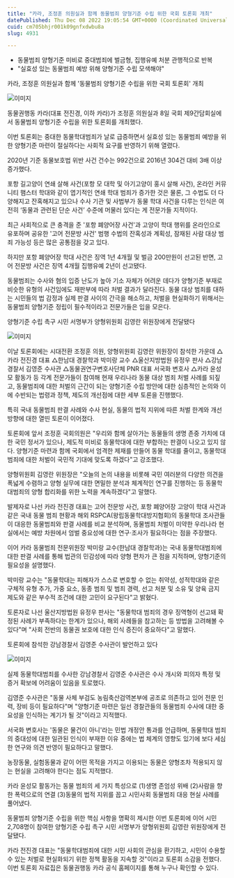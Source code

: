 ```yaml
---
title: "카라, 조정훈 의원실과 함께 동물범죄 양형기준 수립 위한 국회 토론회 개최"
datePublished: Thu Dec 08 2022 19:05:54 GMT+0000 (Coordinated Universal Time)
cuid: cm705bhjr001k09gnfxdwbu8a
slug: 4931

---
```



- 동물범죄 양형기준 미비로 중대범죄에 벌금형, 집행유예 처분 관행적으로 반복
- "실효성 있는 동물범죄 예방 위해 양형기준 수립 모색해야"

카라, 조정훈 의원실과 함께 '동물범죄 양형기준 수립을 위한 국회 토론회' 개최

![이미지](https://cdn.hashnode.com/res/hashnode/image/upload/v1739258014762/23dcad7f-75b8-44d9-856f-042937f8f97a.jpeg)

동물권행동 카라(대표 전진경, 이하 카라)가 조정훈 의원실과 8일 국회 제9간담회실에서 동물범죄 양형기준 수립을 위한 토론회를 개최했다.

이번 토론회는 중대한 동물학대범죄가 날로 급증하면서 실효성 있는 동물범죄 예방을 위한 양형기준 마련이 절실하다는 사회적 요구를 반영하기 위해 열렸다.

2020년 기준 동물보호법 위반 사건 건수는 992건으로 2016년 304건 대비 3배 이상 증가했다.

포항 길고양이 연쇄 살해 사건(포항 모 대학 및 아기고양이 홍시 살해 사건), 온라인 커뮤니티 햄스터 학대와 같이 엽기적인 연쇄 학대 범죄가 증가한 것은 물론, 그 수법도 더 다양해지고 잔혹해지고 있으나 수사 기관 및 사법부가 동물 학대 사건을 다루는 인식은 여전히 ‘동물과 관련된 단순 사건’ 수준에 머물러 있다는 게 전문가들 지적이다.

최근 사회적으로 큰 충격을 준 '포항 폐양어장 사건'과 고양이 학대 행위를 온라인으로 유포하며 공유한 '고어 전문방 사건' 범행 수법의 잔혹성과 계획성, 잠재된 사람 대상 범죄 가능성 등은 많은 공통점을 갖고 있다.

하지만 포항 폐양어장 학대 사건은 징역 1년 4개월 및 벌금 200만원이 선고된 반면, 고어 전문방 사건은 징역 4개월 집행유예 2년이 선고됐다.

동물범죄는 수사와 혐의 입증 난도가 높아 기소 자체가 어려운 데다가 양형기준 부재로 비슷한 유형의 사건임에도 재판부에 따라 처벌 결과가 달라진다. 동물 대상 범죄를 대하는 시민들의 법 감정과 실제 판결 사이의 간극을 해소하고, 처벌을 현실화하기 위해서는 동물범죄 양형기준 정립이 필수적이라고 전문가들은 입을 모은다.

양형기준 수립 촉구 시민 서명부가 양형위원회 김영란 위원장에게 전달됐다

![이미지](https://cdn.hashnode.com/res/hashnode/image/upload/v1739258016658/0fd64302-b840-4c00-9ae8-0d4002d98924.jpeg)

이날 토론회에는 시대전환 조정훈 의원, 양형위원회 김영란 위원장이 참석한 가운데 △카라 전진경 대표 △한남대 경찰학과 박미랑 교수 △울산지방법원 유정우 판사 △강남경찰서 김영준 수사관 △동물권연구변호사단체 PNR 대표 서국화 변호사 △카라 윤성모 활동가 등 각계 전문가들이 참여해 현재 우리나라 동물 대상 범죄 처벌 사례를 되짚고, 동물범죄에 대한 처벌의 근간이 되는 양형기준 수립 방안에 대한 심층적인 논의와 이에 수반되는 법령과 정책, 제도의 개선점에 대한 세부 토론을 진행했다.

특히 국내 동물범죄 판결 사례와 수사 현실, 동물의 법적 지위에 따른 처벌 한계와 개선 방향에 대한 열띤 토론이 이어졌다.

토론회에 앞서 조정훈 국회의원은 "우리와 함께 살아가는 동물들의 생명 존중 가치에 대한 국민 정서가 있으나, 제도적 미비로 동물학대에 대한 부합하는 판결이 나오고 있지 않다. 양형기준 마련과 함께 국회에서 엄격한 제재를 만들어 동물 학대를 줄이고, 동물학대범죄에 대한 처벌이 국민적 기대에 맞도록 하겠다"고 강조했다.

양형위원회 김영란 위원장은 "오늘의 논의 내용을 비롯해 국민 여러분의 다양한 의견을 폭넓게 수렴하고 양형 실무에 대한 면밀한 분석과 체계적인 연구를 진행하는 등 동물학대범죄의 양형 합리화를 위한 노력을 계속하겠다"고 말했다.

발제자로 나선 카라 전진경 대표는 고어 전문방 사건, 포항 폐양어장 고양이 학대 사건과 같은 국내 동물 범죄 현황과 해외 RSPCA(왕립동물학대방지협회)의 동물학대 조사관들이 대응한 동물범죄와 판결 사례를 비교 분석하며, 동물범죄 처벌이 미약한 우리나라 현실에서는 예방 차원에서 엄벌 중요성에 대한 연구·조사가 필요하다는 점을 주장했다.

이어 카라 동물범죄 전문위원장 박미랑 교수(한남대 경찰학과)는 국내 동물학대범죄에 대한 판결 사례를 통해 법관의 민감성에 따라 양형 편차가 큰 점을 지적하며, 양형기준의 필요성을 설명했다.

박미랑 교수는 "동물학대는 피해자가 스스로 변호할 수 없는 취약성, 성적학대와 같은 구체적 유형 추가, 가중 요소, 동종 범죄 및 범죄 경력, 선고 처분 및 소유 및 양육 금지 제도와 같은 부수적 조건에 대한 고민이 요구된다"고 밝혔다.

토론자로 나선 울산지방법원 유정우 판사는 "동물학대 범죄의 경우 징역형이 선고돼 확정된 사례가 부족하다는 한계가 있으나, 해외 사례들을 참고하는 등 방법을 고려해볼 수 있다"며 "사회 전반의 동물권 보호에 대한 인식 증진이 중요하다"고 말했다.

토론회에 참석한 강남경찰서 김영준 수사관이 발언하고 있다

![이미지](https://cdn.hashnode.com/res/hashnode/image/upload/v1739258018958/720c7daa-6418-46a7-9932-e39be4d8f495.jpeg)

실제 동물학대범죄를 수사한 강남경찰서 김영준 수사관은 수사 개시와 피의자 특정 및 증거 확보에 어려움이 있음을 토로했다.

김영준 수사관은 "동물 사체 부검도 농림축산검역본부에 공조로 의존하고 있어 전문 인력, 장비 등이 필요하다"며 "양형기준 마련은 일선 경찰관들의 동물범죄 수사에 대한 중요성을 인식하는 계기가 될 것"이라고 지적했다.

서국화 변호사는 '동물은 물건이 아니'라는 민법 개정안 통과를 언급하며, 동물학대 범죄의 중대성에 대한 일관된 인식이 부재한 이유 중에는 법 체계의 영향도 있기에 보다 세심한 연구와 의견 반영이 필요하다고 말했다.

농장동물, 실험동물과 같이 어떤 목적을 가지고 이용되는 동물은 양형조차 적용되지 않는 현실을 고려해야 한다는 점도 지적했다.

카라 윤성모 활동가는 동물 범죄의 세 가지 특성으로 (1)생명 존엄성 위배 (2)사람을 향한 폭력으로의 연결 (3)동물의 법적 지위를 꼽고 시민사회 동물범죄 대응 현실 사례를 풀어냈다.

동물범죄 양형기준 수립을 위한 핵심 사항을 명확히 제시한 이번 토론회에 이어 시민 2,708명이 참여한 양형기준 수립 촉구 시민 서명부가 양형위원회 김영란 위원장에게 전달됐다.

카라 전진경 대표는 "동물학대범죄에 대한 시민 사회의 관심을 환기하고, 시민이 수용할 수 있는 처벌로 현실화되기 위한 정책 활동을 지속할 것"이라고 토론회 소감을 전했다. 이번 토론회 자료집은 동물권행동 카라 공식 홈페이지를 통해 누구나 확인할 수 있다.